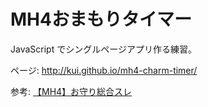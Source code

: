 MH4おまもりタイマー
==================

JavaScript でシングルページアプリ作る練習。

ページ: http://kui.github.io/mh4-charm-timer/

参考: [【MH4】お守り総合スレ](https://www.google.co.jp/search?q=%E3%80%90MH4%E3%80%91%E3%81%8A%E5%AE%88%E3%82%8A%E7%B7%8F%E5%90%88%E3%82%B9%E3%83%AC+%E4%BB%A3%E7%9B%AE)
